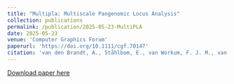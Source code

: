 ```yaml
---
title: "Multipla: Multiscale Pangenomic Locus Analysis"
collection: publications
permalink: /publication/2025-05-23-MultiPLA
date: 2025-05-23
venue: 'Computer Graphics Forum'
paperurl: 'https://doi.org/10.1111/cgf.70147'
citation: 'van den Brandt, A., Ståhlbom, E., van Workum, F. J. M., van de Wetering, H., Lundström, C., Smit, S. and Vilanova, A. (2025), Multipla: Multiscale Pangenomic Locus Analysis. <i>Computer Graphics Forum</i>, e70147.'
---
```

[Download paper here](https://doi.org/10.1111/cgf.70147)
